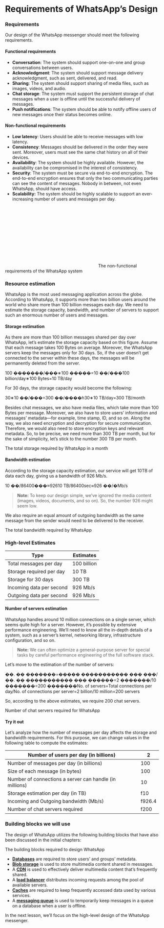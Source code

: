# Requirements of WhatsApp’s Design

### Requirements <a href="#requirements-0" id="requirements-0"></a>

Our design of the WhatsApp messenger should meet the following requirements.

#### Functional requirements <a href="#functional-requirements-1" id="functional-requirements-1"></a>

* **Conversation**: The system should support one-on-one and group conversations between users.
* **Acknowledgment**: The system should support message delivery acknowledgment, such as sent, delivered, and read.
* **Sharing**: The system should support sharing of media files, such as images, videos, and audio.
* **Chat storage**: The system must support the persistent storage of chat messages when a user is offline until the successful delivery of messages.
* **Push notifications**: The system should be able to notify offline users of new messages once their status becomes online.

#### Non-functional requirements <a href="#non-functional-requirements-0" id="non-functional-requirements-0"></a>

* **Low latency**: Users should be able to receive messages with low latency.
* **Consistency**: Messages should be delivered in the order they were sent. Moreover, users must see the same chat history on all of their devices.
* **Availability**: The system should be highly available. However, the availability can be compromised in the interest of consistency.
* **Security**: The system must be secure via end-to-end encryption. The end-to-end encryption ensures that only the two communicating parties can see the content of messages. Nobody in between, not even WhatsApp, should have access.
* **Scalability:** The system should be highly scalable to support an ever-increasing number of users and messages per day.

![](data:image/svg+xml;base64,PHN2ZyB3aWR0aD0iMzA1IiBoZWlnaHQ9IjIwMSIgeG1sbnM9Imh0dHA6Ly93d3cudzMub3JnLzIwMDAvc3ZnIiB2ZXJzaW9uPSIxLjEiLz4=)The non-functional requirements of the WhatsApp system

### Resource estimation <a href="#resource-estimation-0" id="resource-estimation-0"></a>

WhatsApp is the most used messaging application across the globe. According to WhatsApp, it supports more than two billion users around the world who share more than 100 billion messages each day. We need to estimate the storage capacity, bandwidth, and number of servers to support such an enormous number of users and messages.

#### Storage estimation <a href="#storage-estimation-0" id="storage-estimation-0"></a>

As there are more than 100 billion messages shared per day over WhatsApp, let’s estimate the storage capacity based on this figure. Assume that each message takes 100 Bytes on average. Moreover, the WhatsApp servers keep the messages only for 30 days. So, if the user doesn’t get connected to the server within these days, the messages will be permanently deleted from the server.

100 �������/���∗100 �����=10 ��/���100 billion/day∗100 Bytes=10 TB/day

For 30 days, the storage capacity would become the following:

30∗10 ��/���=300 ��/����ℎ30∗10 TB/day=300 TB/month

Besides chat messages, we also have media files, which take more than 100 Bytes per message. Moreover, we also have to store users’ information and messages’ metadata—for example, time stamp, ID, and so on. Along the way, we also need encryption and decryption for secure communication. Therefore, we would also need to store encryption keys and relevant metadata. So, to be precise, we need more than 300 TB per month, but for the sake of simplicity, let’s stick to the number 300 TB per month.

The total storage required by WhatsApp in a month

#### Bandwidth estimation <a href="#bandwidth-estimation-0" id="bandwidth-estimation-0"></a>

According to the storage capacity estimation, our service will get 10TB of data each day, giving us a bandwidth of 926 Mb/s.

10 ��/86400���≈92610 TB/86400sec≈926 ��/�Mb/s

> **Note:** To keep our design simple, we’ve ignored the media content (images, videos, documents, and so on). So, the number 926 might seem low.

We also require an equal amount of outgoing bandwidth as the same message from the sender would need to be delivered to the receiver.

The total bandwidth required by WhatsApp

### High-level Estimates

| **Type**                 | **Estimates** |
| ------------------------ | ------------- |
| Total messages per day   | 100 billion   |
| Storage required per day | 10 TB         |
| Storage for 30 days      | 300 TB        |
| Incoming data per second | 926 Mb/s      |
| Outgoing data per second | 926 Mb/s      |

#### Number of servers estimation <a href="#number-of-servers-estimation-0" id="number-of-servers-estimation-0"></a>

WhatsApp handles around 10 million connections on a single server, which seems quite high for a server. However, it’s possible by extensive performance engineering. We’ll need to know all the in-depth details of a system, such as a server’s kernel, networking library, infrastructure configuration, and so on.

> **Note:** We can often optimize a general-purpose server for special tasks by careful performance engineering of the full software stack.

Let’s move to the estimation of the number of servers:

��. �� �������=����� ����������� ��� ���/��. �� ����������� ��� ������=2 �������/10 �������=200 �������No. of servers=Total connections per day/No. of connections per server=2 billion/10 million=200 servers

So, according to the above estimates, we require 200 chat servers.

Number of chat servers required for WhatsApp

#### Try it out <a href="#try-it-out-0" id="try-it-out-0"></a>

Let’s analyze how the number of messages per day affects the storage and bandwidth requirements. For this purpose, we can change values in the following table to compute the estimates:



| Number of users per day (in billions)                   | 2      |
| ------------------------------------------------------- | ------ |
| Number of messages per day (in billions)                | 100    |
| Size of each message (in bytes)                         | 100    |
| Number of connections a server can handle (in millions) | 10     |
| Storage estimation per day (in TB)                      | f10    |
| Incoming and Outgoing bandwidth (Mb/s)                  | f926.4 |
| Number of chat servers required                         | f200   |

### Building blocks we will use <a href="#building-blocks-we-will-use-0" id="building-blocks-we-will-use-0"></a>

The design of WhatsApp utilizes the following building blocks that have also been discussed in the initial chapters:

The building blocks required to design WhatsApp

* [**Databases**](../databases/introduction-to-databases.md) are required to store users’ and groups’ metadata.
* [**Blob storage**](../blob-store/system-design-a-blob-store.md) is used to store multimedia content shared in messages.
* A [**CDN**](../content-delivery-network-cdn/system-design-the-content-delivery-network-cdn.md) is used to effectively deliver multimedia content that’s frequently shared.
* A [**load balancer**](../load-balancers/introduction-to-load-balancers.md) distributes incoming requests among the pool of available servers.
* [**Caches**](../distributed-cache/system-design-the-distributed-cache.md) are required to keep frequently accessed data used by various services.
* A [**messaging queue**](../distributed-messaging-queue/system-design-the-distributed-messaging-queue.md) is used to temporarily keep messages in a queue on a database when a user is offline.

In the next lesson, we’ll focus on the high-level design of the WhatsApp messenger.
